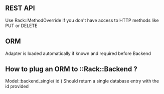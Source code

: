 REST API
--------

Use Rack::MethodOverride if you don't have access to HTTP methods like PUT or DELETE

ORM
---

Adapter is loaded automatically if known and required before Backend

How to plug an ORM to ::Rack::Backend ?
---------------------------------------

Model::backend_single( id ) Should return a single database entry with the id provided